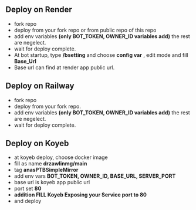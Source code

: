 ## Deploy on Render

- fork repo
- deploy from your fork repo or from public repo of this repo
- add env variables **(only BOT_TOKEN, OWNER_ID variables add)** the rest are negelect.
- wait for deploy complete.
- At bot startup, type **/bsetting** and choose **config var** , edit mode and fill **Base_Url**
- Base url can find at render app public url.

## Deploy on Railway

- fork repo
- deploy from your fork repo.
- add env variables **(only BOT_TOKEN, OWNER_ID variables add)** the rest are negelect.
- wait for deploy complete.

## Deploy on Koyeb

- at koyeb deploy, choose docker image
- fill as name **drzawlinmg/main**
- tag **anasPTBSimpleMirror**
- add env vars **BOT_TOKEN, OWNER_ID, BASE_URL, SERVER_PORT**
- base url is koyeb app public url
- port set **80**
- **addition FILL Koyeb Exposing your Service port to 80**
- and deploy
